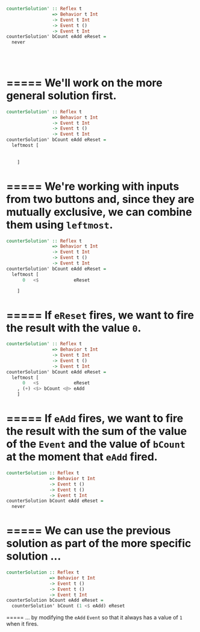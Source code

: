 ```haskell
counterSolution' :: Reflex t
                 => Behavior t Int
                 -> Event t Int
                 -> Event t ()
                 -> Event t Int
counterSolution' bCount eAdd eReset =
  never 
  

  
```
=====
We'll work on the more general solution first.
=====
```haskell
counterSolution' :: Reflex t
                 => Behavior t Int
                 -> Event t Int
                 -> Event t ()
                 -> Event t Int
counterSolution' bCount eAdd eReset =
  leftmost [
  
  
    ]
```
=====
We're working with inputs from two buttons and, since they are mutually exclusive, we can combine them using `leftmost`.
=====
```haskell
counterSolution' :: Reflex t
                 => Behavior t Int
                 -> Event t Int
                 -> Event t ()
                 -> Event t Int
counterSolution' bCount eAdd eReset =
  leftmost [
      0   <$             eReset

    ]
```
=====
If `eReset` fires, we want to fire the result with the value `0`.
=====
```haskell
counterSolution' :: Reflex t
                 => Behavior t Int
                 -> Event t Int
                 -> Event t ()
                 -> Event t Int
counterSolution' bCount eAdd eReset =
  leftmost [
      0   <$             eReset
    , (+) <$> bCount <@> eAdd
    ]
```
=====
If `eAdd` fires, we want to fire the result with the sum of the value of the `Event` and the value of `bCount` at the moment that `eAdd` fired.
=====
```haskell
counterSolution :: Reflex t
                => Behavior t Int
                -> Event t ()
                -> Event t ()
                -> Event t Int
counterSolution bCount eAdd eReset =
  never
```
=====
We can use the previous solution as part of the more specific solution ...
=====
```haskell
counterSolution :: Reflex t
                => Behavior t Int
                -> Event t ()
                -> Event t ()
                -> Event t Int
counterSolution bCount eAdd eReset =
  counterSolution' bCount (1 <$ eAdd) eReset
```
=====
... by modifying the `eAdd` `Event` so that it always has a value of `1` when it fires.
 
